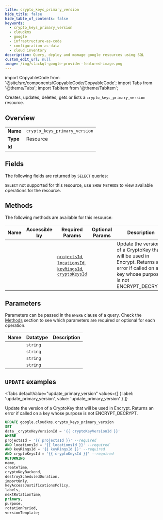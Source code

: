 ```yaml
--- 
title: crypto_keys_primary_version
hide_title: false
hide_table_of_contents: false
keywords:
  - crypto_keys_primary_version
  - cloudkms
  - google
  - infrastructure-as-code
  - configuration-as-data
  - cloud inventory
description: Query, deploy and manage google resources using SQL
custom_edit_url: null
image: /img/stackql-google-provider-featured-image.png
---
```


import CopyableCode from '@site/src/components/CopyableCode/CopyableCode';
import Tabs from '@theme/Tabs';
import TabItem from '@theme/TabItem';

Creates, updates, deletes, gets or lists a <code>crypto_keys_primary_version</code> resource.

## Overview
<table><tbody>
<tr><td><b>Name</b></td><td><code>crypto_keys_primary_version</code></td></tr>
<tr><td><b>Type</b></td><td>Resource</td></tr>
<tr><td><b>Id</b></td><td><CopyableCode code="google.cloudkms.crypto_keys_primary_version" /></td></tr>
</tbody></table>

## Fields

The following fields are returned by `SELECT` queries:

`SELECT` not supported for this resource, use `SHOW METHODS` to view available operations for the resource.


## Methods

The following methods are available for this resource:

<table>
<thead>
    <tr>
    <th>Name</th>
    <th>Accessible by</th>
    <th>Required Params</th>
    <th>Optional Params</th>
    <th>Description</th>
    </tr>
</thead>
<tbody>
<tr>
    <td><a href="#update_primary_version"><CopyableCode code="update_primary_version" /></a></td>
    <td><CopyableCode code="update" /></td>
    <td><a href="#parameter-projectsId"><code>projectsId</code></a>, <a href="#parameter-locationsId"><code>locationsId</code></a>, <a href="#parameter-keyRingsId"><code>keyRingsId</code></a>, <a href="#parameter-cryptoKeysId"><code>cryptoKeysId</code></a></td>
    <td></td>
    <td>Update the version of a CryptoKey that will be used in Encrypt. Returns an error if called on a key whose purpose is not ENCRYPT_DECRYPT.</td>
</tr>
</tbody>
</table>

## Parameters

Parameters can be passed in the `WHERE` clause of a query. Check the [Methods](#methods) section to see which parameters are required or optional for each operation.

<table>
<thead>
    <tr>
    <th>Name</th>
    <th>Datatype</th>
    <th>Description</th>
    </tr>
</thead>
<tbody>
<tr id="parameter-cryptoKeysId">
    <td><CopyableCode code="cryptoKeysId" /></td>
    <td><code>string</code></td>
    <td></td>
</tr>
<tr id="parameter-keyRingsId">
    <td><CopyableCode code="keyRingsId" /></td>
    <td><code>string</code></td>
    <td></td>
</tr>
<tr id="parameter-locationsId">
    <td><CopyableCode code="locationsId" /></td>
    <td><code>string</code></td>
    <td></td>
</tr>
<tr id="parameter-projectsId">
    <td><CopyableCode code="projectsId" /></td>
    <td><code>string</code></td>
    <td></td>
</tr>
</tbody>
</table>

## `UPDATE` examples

<Tabs
    defaultValue="update_primary_version"
    values={[
        { label: 'update_primary_version', value: 'update_primary_version' }
    ]}
>
<TabItem value="update_primary_version">

Update the version of a CryptoKey that will be used in Encrypt. Returns an error if called on a key whose purpose is not ENCRYPT_DECRYPT.

```sql
UPDATE google.cloudkms.crypto_keys_primary_version
SET 
data__cryptoKeyVersionId = '{{ cryptoKeyVersionId }}'
WHERE 
projectsId = '{{ projectsId }}' --required
AND locationsId = '{{ locationsId }}' --required
AND keyRingsId = '{{ keyRingsId }}' --required
AND cryptoKeysId = '{{ cryptoKeysId }}' --required
RETURNING
name,
createTime,
cryptoKeyBackend,
destroyScheduledDuration,
importOnly,
keyAccessJustificationsPolicy,
labels,
nextRotationTime,
primary,
purpose,
rotationPeriod,
versionTemplate;
```
</TabItem>
</Tabs>
